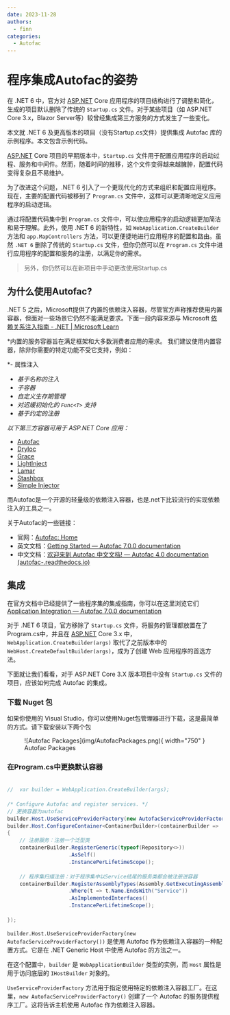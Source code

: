 ```yaml
---
date: 2023-11-28
authors:
  - finn
categories:
  - Autofac
---
```

# 程序集成Autofac的姿势

在 .NET 6 中，官方对 [ASP.NET](http://asp.net/) Core 应用程序的项目结构进行了调整和简化，生成的项目默认删除了传统的 `Startup.cs` 文件。对于某些项目（如 ASP.NET Core 3.x，Blazor Server等）较曾经集成第三方服务的方式发生了一些变化。

本文就 .NET 6 及更高版本的项目（没有Startup.cs文件）提供集成 Autofac 库的示例程序。本文包含示例代码。

<!-- more -->

[ASP.NET](http://asp.net/) Core 项目的早期版本中，`Startup.cs` 文件用于配置应用程序的启动过程、服务和中间件。然而，随着时间的推移，这个文件变得越来越臃肿，配置代码变得复杂且不易维护。

为了改进这个问题，.NET 6 引入了一个更现代化的方式来组织和配置应用程序。现在，主要的配置代码被移到了 `Program.cs` 文件中，这样可以更清晰地定义应用程序的启动逻辑。

通过将配置代码集中到 `Program.cs` 文件中，可以使应用程序的启动逻辑更加简洁和易于理解。此外，使用 .NET 6 的新特性，如 `WebApplication.CreateBuilder` 方法和 `app.MapControllers` 方法，可以更便捷地进行应用程序的配置和路由。虽然 `.NET 6` 删除了传统的 `Startup.cs` 文件，但你仍然可以在 `Program.cs` 文件中进行应用程序的配置和服务的注册，以满足你的需求。

>另外，你仍然可以在新项目中手动更改使用Startup.cs


## 为什么使用Autofac?

.NET 5 之后，Microsoft提供了内置的依赖注入容器，尽管官方声称推荐使用内置容器，但面对一些场景它仍然不能满足要求。下面一段内容来源与 Microsoft [依赖关系注入指南 - .NET | Microsoft Learn](https://learn.microsoft.com/zh-cn/dotnet/core/extensions/dependency-injection-guidelines#default-service-container-replacement) 

*内置的服务容器旨在满足框架和大多数消费者应用的需求。 我们建议使用内置容器，除非你需要的特定功能不受它支持，例如：

*- 属性注入
- *基于名称的注入*
- *子容器*
- *自定义生存期管理*
- *对迟缓初始化的 `Func<T>` 支持*
- *基于约定的注册*

*以下第三方容器可用于 ASP.NET Core 应用：*

- [Autofac](https://autofac.readthedocs.io/en/latest/integration/aspnetcore.html)
- [DryIoc](https://www.nuget.org/packages/DryIoc.Microsoft.DependencyInjection)
- [Grace](https://www.nuget.org/packages/Grace.DependencyInjection.Extensions)
- [LightInject](https://github.com/seesharper/LightInject.Microsoft.DependencyInjection)
- [Lamar](https://jasperfx.github.io/lamar/)
- [Stashbox](https://github.com/z4kn4fein/stashbox-extensions-dependencyinjection)
- [Simple Injector](https://docs.simpleinjector.org/en/latest/aspnetintegration.html)

而Autofac是一个开源的轻量级的依赖注入容器，也是.net下比较流行的实现依赖注入的工具之一。

关于Autofac的一些链接：
- 官网：[Autofac: Home](https://autofac.org/)
- 英文文档：[Getting Started — Autofac 7.0.0 documentation](https://autofac.readthedocs.io/en/latest/getting-started/index.html) 
- 中文文档：[欢迎来到 Autofac 中文文档! — Autofac 4.0 documentation (autofac-.readthedocs.io)](https://autofac-.readthedocs.io/en/latest/)
## 集成

在官方文档中已经提供了一些程序集的集成指南，你可以在这里浏览它们 [Application Integration — Autofac 7.0.0 documentation](https://autofac.readthedocs.io/en/latest/integration/index.html) 

对于 .NET 6 项目，官方移除了 `Startup.cs` 文件，将服务的管理都放置在了Program.cs中，并且在 [ASP.NET](http://asp.net/) Core 3.x 中，`WebApplication.CreateBuilder(args)` 取代了之前版本中的 `WebHost.CreateDefaultBuilder(args)`，成为了创建 Web 应用程序的首选方法。

下面就让我们看看，对于 ASP.NET Core 3.X 版本项目中没有  `Startup.cs` 文件的项目，应该如何完成 Autofac 的集成。

### 下载 Nuget 包

如果你使用的 Visual Studio，你可以使用Nuget包管理器进行下载，这是最简单的方式。请下载安装以下两个包

<figure markdown> 
    ![Autofac Packages](img/AutofacPackages.png){ width="750" }
    <figcaption>Autofac Packages</figcaption>
</figure>


### 在Program.cs中更换默认容器

```csharp

//  var builder = WebApplication.CreateBuilder(args);

/* Configure Autofac and register services. */
// 更换容器为autofac
builder.Host.UseServiceProviderFactory(new AutofacServiceProviderFactory());
builder.Host.ConfigureContainer<ContainerBuilder>(containerBuilder =>
{
	// 注册服务：注册一个泛型类
    containerBuilder.RegisterGeneric(typeof(Repository<>))
                    .AsSelf()
                    .InstancePerLifetimeScope();
                    
    // 程序集扫描注册：对于程序集中以Service结尾的服务类都会被注册进容器
    containerBuilder.RegisterAssemblyTypes(Assembly.GetExecutingAssembly())
                    .Where(t => t.Name.EndsWith("Service"))
                    .AsImplementedInterfaces()
                    .InstancePerLifetimeScope();

});
```

`builder.Host.UseServiceProviderFactory(new AutofacServiceProviderFactory())` 是使用 Autofac 作为依赖注入容器的一种配置方式。它是在 .NET Generic Host 中使用 Autofac 的方法之一。

在这个配置中，`builder` 是 `WebApplicationBuilder` 类型的实例，而 `Host` 属性是用于访问底层的 `IHostBuilder` 对象的。

`UseServiceProviderFactory` 方法用于指定使用特定的依赖注入容器工厂。在这里，`new AutofacServiceProviderFactory()` 创建了一个 Autofac 的服务提供程序工厂。这将告诉主机使用 Autofac 作为依赖注入容器。
